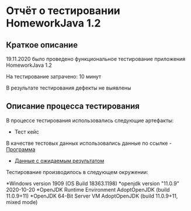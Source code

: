 # Отчёт о тестировании HomeworkJava 1.2

## Краткое описание
19.11.2020  было проведено функциональное тестирование приложения HomeworkJava 1.2

На тестирование затрачено: 10 минут

В результате тестирования дефекты не выявлены

## Описание процесса тестирования
В процессе тестирования использовались следующие артефакты:

* Тест кейс 

В качестве тестовых данных использовались данные по ссылке - 
[Программа](https://shrib.com/#Alondra69LJgxQ)

* [Данные с ожидаемым результатом](https://docs.google.com/spreadsheets/d/1BuwIvnDwDj897PVX5dc5f3TrIbzbuDNixeHQiUBgWx8/edit?usp=sharing)

Тестирование производилось в следующем окружении:

*Windows version 1909 (OS Build 18363.1198)
*openjdk version "11.0.9" 2020-10-20
*OpenJDK Runtime Environment AdoptOpenJDK (build 11.0.9+11)
*OpenJDK 64-Bit Server VM AdoptOpenJDK (build 11.0.9+11, mixed mode)